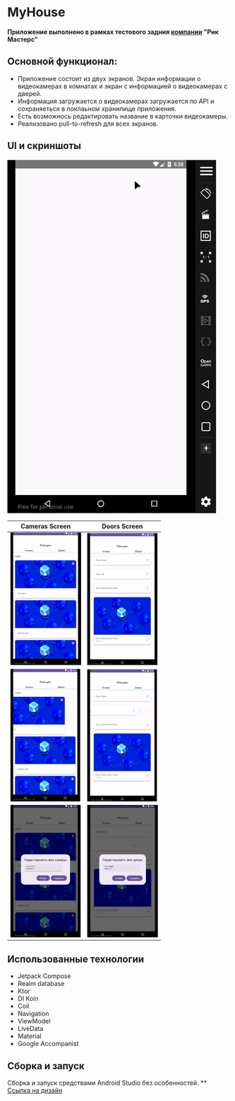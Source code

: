 # MyHouse

**Приложение выполнено в рамках тестового задния [компании](http://rikmasters.ru/) "Рик Мастерс"**


## Основной функционал:
* Приложение состоит из двух экранов. Экран информации о видеокамерах в комнатах и экран с информацией о видеокамерах с дверей.
* Информация загружается о видеокамерах загружается по API и сохраняеться в локлаьном хранилище приложения.
* Есть возможнось редактировать название в карточки видеокамеры.
* Реализовано pull-to-refresh для всех экранов.

## UI и скриншоты


![Демонстрация приложения](assets/myhouse_app.gif)

| Cameras Screen                                     | Doors Screen                                    |
|----------------------------------------------------|-------------------------------------------------|
 | <img src="assets/cameras_main.png" height="300">   | <img src="assets/door_main.png" height="300">   |
 | <img src="assets/cameras_edit.png" height="300">   | <img src="assets/door_edit.png" height="300">   |
 | <img src="assets/cameras_dialog.png" height="300"> | <img src="assets/door_dialog.png" height="300"> |


## Использованные технологии

* Jetpack Compose
* Realm database
* Ktor
* DI Koin
* Coil
* Navigation
* ViewModel
* LiveData
* Material
* Google Accompanist



## Сборка и запуск

Сборка и запуск средствами Android Studio без особенностей.
** [Ссылка на дизайн](https://www.figma.com/file/zzhf0xOS7FP6jWK2Tqb1Gy/internship?node-id=0%3A1&t=cXpylF8FuatqK0pR-1)



